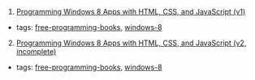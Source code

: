 1. [Programming Windows 8 Apps with HTML, CSS, and JavaScript (v1)](http://blogs.msdn.com/b/microsoft_press/archive/2012/10/29/free-ebook-programming-windows-8-apps-with-html-css-and-javascript.aspx)
  * tags: [free-programming-books](tags/free-programming-books.md), [windows-8](tags/windows-8.md)
2. [Programming Windows 8 Apps with HTML, CSS, and JavaScript (v2, incomplete)](http://blogs.msdn.com/b/microsoft_press/archive/2013/10/29/free-ebook-programming-windows-store-apps-with-html-css-and-javascript-second-edition-second-preview.aspx)
  * tags: [free-programming-books](tags/free-programming-books.md), [windows-8](tags/windows-8.md)
